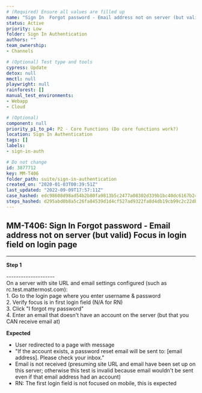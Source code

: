 ```yaml
---
# (Required) Ensure all values are filled up
name: "Sign In  Forgot password - Email address not on server (but valid)  Focus in login field on login page"
status: Active
priority: Low
folder: Sign In Authentication
authors: ""
team_ownership: 
- Channels

# (Optional) Test type and tools
cypress: Update
detox: null
mmctl: null
playwright: null
rainforest: []
manual_test_environments: 
- Webapp
- Cloud

# (Optional)
component: null
priority_p1_to_p4: P2 - Core Functions (Do core functions work?)
location: Sign In Authentication
tags: []
labels: 
- sign-in-auth

# Do not change
id: 3877712
key: MM-T406
folder_path: suite/sign-in-authentication
created_on: "2020-01-03T00:39:51Z"
last_updated: "2022-09-09T17:57:11Z"
case_hashed: edc98608d98ad54b2b80fa9813b5c2477a08302d339b1bc40dc6167b2467ca7dc28c078c7b7d5272adef24849cc16af3
steps_hashed: d295abd0b8a5c26fa84539d1d4cf527ad9322fa8d4db19cb99c2c22dbcd049fdd36016f1a406cd368893d2b98d452606
---
```


## MM-T406: Sign In Forgot password - Email address not on server (but valid) Focus in login field on login page

---

**Step 1**

\--------------------\
On a server with site URL and email settings configured (such as rc.test.mattermost.com):\
1\. Go to the login page where you enter username & password\
2\. Verify focus is in first login field (N/A for RN)\
3\. Click "I forgot my password"\
4\. Enter an email that doesn't have an account on the server (but that you CAN receive email at)

**Expected**

- User redirected to a page with message
- "If the account exists, a password reset email will be sent to: \[email address]. Please check your inbox."
- Email is not received (presuming site URL and email have been set up on this server; otherwise this test is invalid because email wouldn't be sent even if that email address had an account)
- RN: The first login field is not focused on mobile, this is expected
